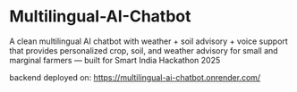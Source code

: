 # Multilingual-AI-Chatbot
A clean multilingual AI chatbot  with weather + soil advisory + voice support that provides personalized crop, soil, and weather advisory for small and marginal farmers — built for Smart India Hackathon 2025

backend deployed on: https://multilingual-ai-chatbot.onrender.com/
